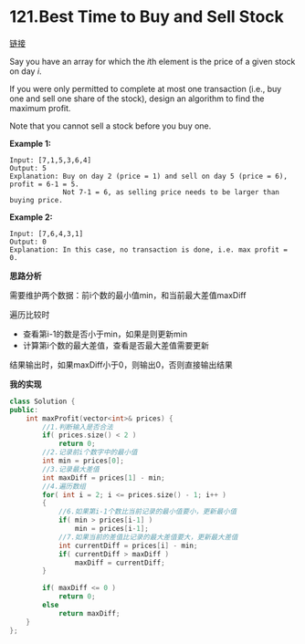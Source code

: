 # 121.Best Time to Buy and Sell Stock

[链接](https://leetcode.com/problems/best-time-to-buy-and-sell-stock/description/)

Say you have an array for which the *i*th element is the price of a given stock on day *i*.

If you were only permitted to complete at most one transaction (i.e., buy one and sell one share of the stock), design an algorithm to find the maximum profit.

Note that you cannot sell a stock before you buy one.

**Example 1:**

```
Input: [7,1,5,3,6,4]
Output: 5
Explanation: Buy on day 2 (price = 1) and sell on day 5 (price = 6), profit = 6-1 = 5.
             Not 7-1 = 6, as selling price needs to be larger than buying price.
```

**Example 2:**

```
Input: [7,6,4,3,1]
Output: 0
Explanation: In this case, no transaction is done, i.e. max profit = 0.
```

**思路分析**

需要维护两个数据：前i个数的最小值min，和当前最大差值maxDiff

遍历比较时

- 查看第i-1的数是否小于min，如果是则更新min
- 计算第i个数的最大差值，查看是否最大差值需要更新

结果输出时，如果maxDiff小于0，则输出0，否则直接输出结果

**我的实现**

```c++
class Solution {
public:
    int maxProfit(vector<int>& prices) {
        //1.判断输入是否合法
        if( prices.size() < 2 )
            return 0;
        //2.记录前i个数字中的最小值
        int min = prices[0];
        //3.记录最大差值
        int maxDiff = prices[1] - min;
        //4.遍历数组
        for( int i = 2; i <= prices.size() - 1; i++ )
        {
            //6.如果第i-1个数比当前记录的最小值要小，更新最小值
            if( min > prices[i-1] )
                min = prices[i-1];
            //7.如果当前的差值比记录的最大差值要大，更新最大差值
            int currentDiff = prices[i] - min;
            if( currentDiff > maxDiff )
                maxDiff = currentDiff;
        }
        
        if( maxDiff <= 0 )
            return 0;
        else
            return maxDiff;
    }
};
```

